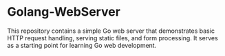 # Golang-WebServer
This repository contains a simple Go web server that demonstrates basic HTTP request handling, serving static files, and form processing. It serves as a starting point for learning Go web development.
